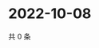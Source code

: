 # 2022-10-08

共 0 条

<!-- BEGIN WEIBO -->
<!-- 最后更新时间 Sat Oct 08 2022 16:07:50 GMT+0800 (China Standard Time) -->

<!-- END WEIBO -->
